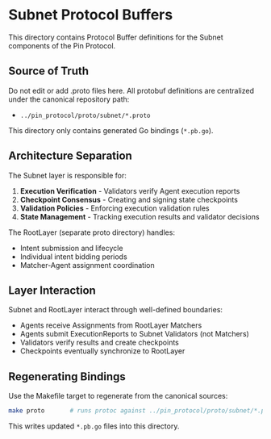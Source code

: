 # Subnet Protocol Buffers

This directory contains Protocol Buffer definitions for the Subnet components of the Pin Protocol.

## Source of Truth

Do not edit or add .proto files here. All protobuf definitions are centralized under the canonical repository path:

- `../pin_protocol/proto/subnet/*.proto`

This directory only contains generated Go bindings (`*.pb.go`).

## Architecture Separation

The Subnet layer is responsible for:
1. **Execution Verification** - Validators verify Agent execution reports
2. **Checkpoint Consensus** - Creating and signing state checkpoints
3. **Validation Policies** - Enforcing execution validation rules
4. **State Management** - Tracking execution results and validator decisions

The RootLayer (separate proto directory) handles:
- Intent submission and lifecycle
- Individual intent bidding periods
- Matcher-Agent assignment coordination

## Layer Interaction

Subnet and RootLayer interact through well-defined boundaries:
- Agents receive Assignments from RootLayer Matchers
- Agents submit ExecutionReports to Subnet Validators (not Matchers)
- Validators verify results and create checkpoints
- Checkpoints eventually synchronize to RootLayer

## Regenerating Bindings

Use the Makefile target to regenerate from the canonical sources:

```bash
make proto       # runs protoc against ../pin_protocol/proto/subnet/*.proto
```

This writes updated `*.pb.go` files into this directory.
